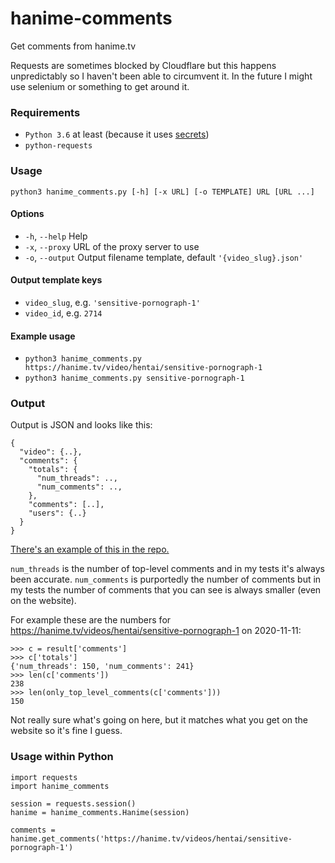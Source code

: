 # hanime-comments
Get comments from hanime.tv

Requests are sometimes blocked by Cloudflare but this happens unpredictably so I haven't been able to circumvent it. In the future I might use selenium or something to get around it.

### Requirements
* `Python 3.6` at least (because it uses [secrets](https://docs.python.org/3/library/secrets.html))
* `python-requests`

### Usage
`python3 hanime_comments.py [-h] [-x URL] [-o TEMPLATE] URL [URL ...]`

#### Options
* `-h`, `--help` Help
* `-x`, `--proxy` URL of the proxy server to use
* `-o`, `--output` Output filename template, default `'{video_slug}.json'`

#### Output template keys
* `video_slug`,  e.g. `'sensitive-pornograph-1'`
* `video_id`, e.g. `2714`

#### Example usage
* `python3 hanime_comments.py https://hanime.tv/video/hentai/sensitive-pornograph-1`
* `python3 hanime_comments.py sensitive-pornograph-1`

### Output
Output is JSON and looks like this:
```
{
  "video": {..},
  "comments": {
    "totals": {
      "num_threads": ..,
      "num_comments": ..,
    },
    "comments": [..],
    "users": {..}
  }
}
```
[There's an example of this in the repo.](example.json)

`num_threads` is the number of top-level comments and in my tests it's always been accurate. `num_comments` is purportedly the number of comments but in my tests the number of comments that you can see is always smaller (even on the website).

For example these are the numbers for https://hanime.tv/videos/hentai/sensitive-pornograph-1 on 2020-11-11:
```
>>> c = result['comments']
>>> c['totals']
{'num_threads': 150, 'num_comments': 241}
>>> len(c['comments'])
238
>>> len(only_top_level_comments(c['comments']))
150
```
Not really sure what's going on here, but it matches what you get on the website so it's fine I guess.

### Usage within Python
```
import requests
import hanime_comments

session = requests.session()
hanime = hanime_comments.Hanime(session)

comments = hanime.get_comments('https://hanime.tv/videos/hentai/sensitive-pornograph-1')
```
